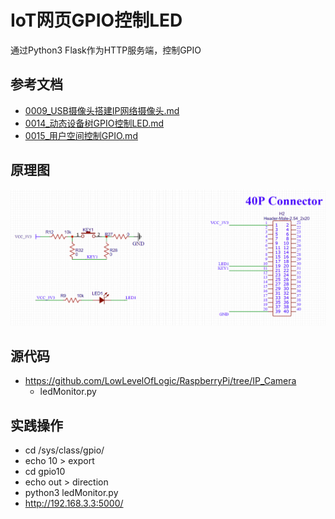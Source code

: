 # IoT网页GPIO控制LED

通过Python3 Flask作为HTTP服务端，控制GPIO

## 参考文档

* [0009_USB摄像头搭建IP网络摄像头.md](0009_USB摄像头搭建IP网络摄像头.md)
* [0014_动态设备树GPIO控制LED.md](0014_动态设备树GPIO控制LED.md)
* [0015_用户空间控制GPIO.md](0015_用户空间控制GPIO.md)

## 原理图  

![0014_GPIO_LED_Power_OFF.png](images/0014_GPIO_LED_Power_OFF.png)

## 源代码

* https://github.com/LowLevelOfLogic/RaspberryPi/tree/IP_Camera
  * ledMonitor.py

## 实践操作

* cd /sys/class/gpio/
* echo 10 > export
* cd gpio10
* echo out > direction
* python3 ledMonitor.py
* http://192.168.3.3:5000/
